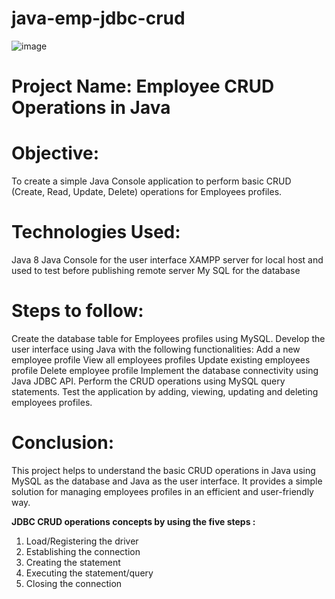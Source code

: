 # java-emp-jdbc-crud
![image](https://github.com/JyothiYenduri/java-emp-jdbc-crud-/assets/120366268/c77c871b-f505-4da3-ab0b-903ee3d72016)
# **Project Name: Employee CRUD Operations in Java**
# **Objective:**
To create a simple Java Console application to perform basic CRUD (Create, Read, Update, Delete) operations for Employees profiles.
# **Technologies Used:**
Java 8
Java Console for the user interface
XAMPP server for local host and used to test before publishing remote server
My SQL for the database
# **Steps to follow:**
Create the database table for Employees profiles using MySQL.
Develop the user interface using Java with the following functionalities:
Add a new employee profile
View all employees profiles
Update existing employees profile
Delete employee profile
Implement the database connectivity using Java JDBC API.
Perform the CRUD operations using MySQL query statements.
Test the application by adding, viewing, updating and deleting employees profiles.
# **Conclusion:**
This project helps to understand the basic CRUD operations in Java using MySQL as the database and Java as the user interface. It provides a simple solution for managing employees profiles in an efficient and user-friendly way.

**JDBC CRUD operations concepts by using the five steps :**
1. Load/Registering the driver
2. Establishing the connection
3. Creating the statement
4. Executing the statement/query
5. Closing the connection


